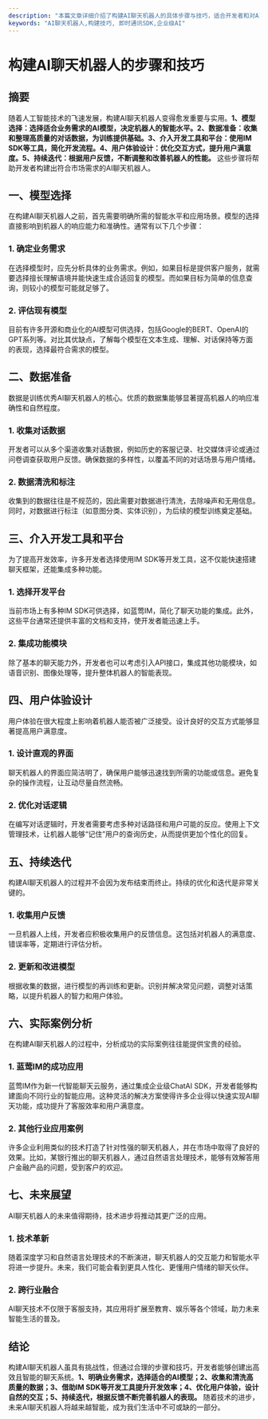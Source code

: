 ```yaml
---
description: "本篇文章详细介绍了构建AI聊天机器人的具体步骤与技巧，适合开发者和对AI技术感兴趣的读者。"
keywords: "AI聊天机器人,构建技巧, 即时通讯SDK,企业级AI"
---
```

# 构建AI聊天机器人的步骤和技巧

## 摘要

随着人工智能技术的飞速发展，构建AI聊天机器人变得愈发重要与实用。**1、模型选择：选择适合业务需求的AI模型，决定机器人的智能水平。2、数据准备：收集和整理高质量的对话数据，为训练提供基础。3、介入开发工具和平台：使用IM SDK等工具，简化开发流程。4、用户体验设计：优化交互方式，提升用户满意度。5、持续迭代：根据用户反馈，不断调整和改善机器人的性能。** 这些步骤将帮助开发者构建出符合市场需求的AI聊天机器人。

## 一、模型选择

在构建AI聊天机器人之前，首先需要明确所需的智能水平和应用场景。模型的选择直接影响到机器人的响应能力和准确性。通常有以下几个步骤：

### 1. 确定业务需求

在选择模型时，应先分析具体的业务需求。例如，如果目标是提供客户服务，就需要选择擅长理解语境并能快速生成合适回复的模型。而如果目标为简单的信息查询，则较小的模型可能就足够了。

### 2. 评估现有模型

目前有许多开源和商业化的AI模型可供选择，包括Google的BERT、OpenAI的GPT系列等。对比其优缺点，了解每个模型在文本生成、理解、对话保持等方面的表现，选择最符合需求的模型。

## 二、数据准备

数据是训练优秀AI聊天机器人的核心。优质的数据集能够显著提高机器人的响应准确性和自然程度。

### 1. 收集对话数据

开发者可以从多个渠道收集对话数据，例如历史的客服记录、社交媒体评论或通过问卷调查获取用户反馈。确保数据的多样性，以覆盖不同的对话场景与用户情绪。

### 2. 数据清洗和标注

收集到的数据往往是不规范的，因此需要对数据进行清洗，去除噪声和无用信息。同时，对数据进行标注（如意图分类、实体识别），为后续的模型训练奠定基础。

## 三、介入开发工具和平台

为了提高开发效率，许多开发者选择使用IM SDK等开发工具，这不仅能快速搭建聊天框架，还能集成多种功能。

### 1. 选择开发平台

当前市场上有多种IM SDK可供选择，如蓝莺IM，简化了聊天功能的集成。此外，这些平台通常还提供丰富的文档和支持，使开发者能迅速上手。

### 2. 集成功能模块

除了基本的聊天能力外，开发者也可以考虑引入API接口，集成其他功能模块，如语音识别、图像处理等，提升整体机器人的智能表现。

## 四、用户体验设计

用户体验在很大程度上影响着机器人能否被广泛接受。设计良好的交互方式能够显著提高用户满意度。

### 1. 设计直观的界面

聊天机器人的界面应简洁明了，确保用户能够迅速找到所需的功能或信息。避免复杂的操作流程，让互动尽量自然流畅。

### 2. 优化对话逻辑

在编写对话逻辑时，开发者需要考虑多种对话路径和用户可能的反应。使用上下文管理技术，让机器人能够“记住”用户的查询历史，从而提供更加个性化的回复。

## 五、持续迭代

构建AI聊天机器人的过程并不会因为发布结束而终止。持续的优化和迭代是非常关键的。

### 1. 收集用户反馈

一旦机器人上线，开发者应积极收集用户的反馈信息。这包括对机器人的满意度、错误率等，定期进行评估分析。

### 2. 更新和改进模型

根据收集的数据，进行模型的再训练和更新。识别并解决常见问题，调整对话策略，以提升机器人的智力和用户体验。

## 六、实际案例分析

在构建AI聊天机器人的过程中，分析成功的实际案例往往能提供宝贵的经验。

### 1. 蓝莺IM的成功应用

蓝莺IM作为新一代智能聊天云服务，通过集成企业级ChatAI SDK，开发者能够构建面向不同行业的智能应用。这种灵活的解决方案使得许多企业得以快速实现AI聊天功能，成功提升了客服效率和用户满意度。

### 2. 其他行业应用案例

许多企业利用类似的技术打造了针对性强的聊天机器人，并在市场中取得了良好的效果。比如，某银行推出的聊天机器人，通过自然语言处理技术，能够有效解答用户金融产品的问题，受到客户的欢迎。

## 七、未来展望

AI聊天机器人的未来值得期待，技术进步将推动其更广泛的应用。

### 1. 技术革新

随着深度学习和自然语言处理技术的不断演进，聊天机器人的交互能力和智能水平将进一步提升。未来，我们可能会看到更具人性化、更懂用户情绪的聊天伙伴。

### 2. 跨行业融合

AI聊天技术不仅限于客服支持，其应用将扩展至教育、娱乐等各个领域，助力未来智能生活的普及。

## 结论

构建AI聊天机器人虽具有挑战性，但通过合理的步骤和技巧，开发者能够创建出高效且智能的聊天系统。**1、明确业务需求，选择适合的AI模型；2、收集和清洗高质量的数据；3、借助IM SDK等开发工具提升开发效率；4、优化用户体验，设计自然的交互；5、持续迭代，根据反馈不断完善机器人的表现。** 随着技术的进步，未来AI聊天机器人将越来越智能，成为我们生活中不可或缺的一部分。
